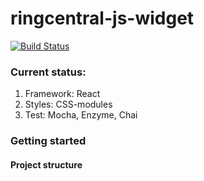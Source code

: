 # ringcentral-js-widget

[![Build Status](https://travis-ci.org/ringcentral/ringcentral-js-widget.svg?branch=master)](https://travis-ci.org/ringcentral/ringcentral-js-widget)

### Current status:

1. Framework: React
2. Styles: CSS-modules
3. Test: Mocha, Enzyme, Chai

### Getting started

#### Project structure
